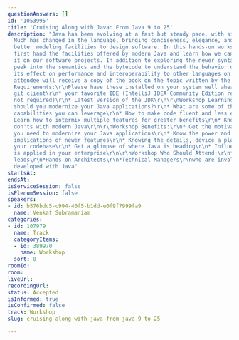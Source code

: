 ```yaml
---
questionAnswers: []
id: '1053995'
title: 'Cruising Along with Java: From Java 9 to 25'
description: "Java has been evolving at a fast but steady pace, with six months releases.
  Much has changed in the language, bringing conciseness, elegance, and above all
  better modeling facilities to design software. In this hands-on workshop come experience
  first hand the facilities offered by modern Java and learn how we can benefit from
  it on our software projects. In addition to exploring the newer syntax, we will
  peek into the semantics and the bytecode to understand the behavior of the code,
  its effect on performance and interoperability to other languages on the JVM.\r\n\r\nEach
  attendee will receive a copy of the book on the topic written by the presenter.\r\nWorkshop
  Requirements:\r\nPlease have these installed on your system well ahead of the workshop:\r\n*
  git client\r\n* your favorite IDE (IntelliJ IDEA Community Edition recommended but
  not required)\r\n* Latest version of the JDK\r\n\r\nWorkshop Learnings:\r\n* Why
  should you modernize your Java applications?\r\n* What are some of the new design
  capabilities you can leverage\r\n* How to make code fluent and less error prone\r\n*
  Learn how to intermix multiple features for greater benefits\r\n* Know the dos and
  don'ts with modern Java\r\n\r\nWorkshop Benefits:\r\n* Get the motivation and knowledge
  you need to modernize your Java applications\r\n* Know the power and the performance
  implications of newer features\r\n* Knowing the details, device a plan to modernize
  your codebase\r\n* Get a glimpse of where Java is heading\r\n* Influence how Java
  is applied in your enterprise\r\n\r\nWorkshop Who Should Attend:\r\n*Programmers\r\n*Team
  leads\r\n*Hands-on Architects\r\n*Technical Managers\r\nwho are involved in applications
  developed with Java"
startsAt:
endsAt:
isServiceSession: false
isPlenumSession: false
speakers:
- id: b576bdc5-c994-40f5-b1dd-e0f9f7999fa9
  name: Venkat Subramaniam
categories:
- id: 107979
  name: Track
  categoryItems:
  - id: 389970
    name: Workshop
  sort: 0
roomId:
room:
liveUrl:
recordingUrl:
status: Accepted
isInformed: true
isConfirmed: false
track: Workshop
slug: cruising-along-with-java-from-java-9-to-25

---
```

